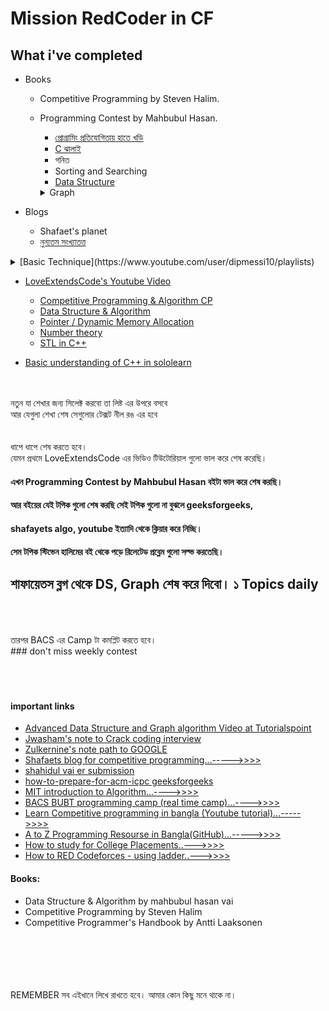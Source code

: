 # Mission RedCoder in CF 
## What i've completed

* Books
    * Competitive Programming by Steven Halim.
    * Programming Contest by Mahbubul Hasan.
        * [প্রোগ্রামিং প্রতিযোগিতায় হাতে খড়ি](#)
        * [C ঝালাই](#)
        * গনিত
        * Sorting and Searching
        * [Data Structure](#)
         <details>
         <summary>Graph</summary>

         - [Adjecency list & Matrix](https://www.youtube.com/watch?v=OswJO4BXfYU&list=PLgLCjVh3O6Sh88ebyMzRtREnncdX10WZD)
         - [BFS](https://www.youtube.com/watch?v=MNfkgLkBtdk&list=PLgLCjVh3O6Sh88ebyMzRtREnncdX10WZD&index=7)
         - [DFS](https://www.youtube.com/watch?v=CVe4NypqwSE&list=PLgLCjVh3O6Sh88ebyMzRtREnncdX10WZD&index=4)
         - [Topologycal Sort](https://www.youtube.com/watch?v=JV9jYvWuxeI&list=PLgLCjVh3O6Sh88ebyMzRtREnncdX10WZD&index=16)
         - [MST Prims](https://www.youtube.com/watch?v=8Xdd491oYQw&list=PLL92cM93q1x2g6BDrISJ6xdGouA2my1a-&index=16)
         - [MST Kruskals](https://www.youtube.com/watch?v=YVkyxUCzI4c&list=PLL92cM93q1x2g6BDrISJ6xdGouA2my1a-&index=14)
         - [Dijkstra's](https://www.youtube.com/watch?v=uRgCXl5bmhI&list=PLKiZXxQe7OiAipuezfE6udFFAhd1gNUhL&index=12)
         - [Bellman Ford](https://www.youtube.com/watch?v=KudAWAMiQog)
         
         </details>
            
    
* Blogs
    * Shafaet's planet
    * [নুন্যতম সংখ্যাতত্ত](http://www.progkriya.org/gyan/basic-number-theory.html) 
    
<details>
   <summary> [Basic Technique](https://www.youtube.com/user/dipmessi10/playlists) </summary>  
   
   - [Window Sliding Technique](#)
   - [Two Pointer Technique](#)
   - [Cumulative Sum/Prefix Sum](#)
   - [Array Compressions](#)
   - [Maximum Subarray Sum](#)
   - [Binary Search, upper_bound,lower_bound ](#)
   - [Largest Sum Contiguous Subarray Technique](#)
   - [Counting](#)
   - [Counting Inversion](#)
    
</details>
    
* [LoveExtendsCode's Youtube Video](https://www.youtube.com/user/dipmessi10/playlists)

    * [Competitive Programming & Algorithm CP](https://www.youtube.com/watch?v=jF6U_Cf4RNs&list=PLgLCjVh3O6SjQ2CQ1AymnfCKVs1I68twx)
    * [Data Structure & Algorithm](https://www.youtube.com/watch?v=9Uapfnbag8k&list=PLgLCjVh3O6Sim5bsg0FJ3qGbvM6qtdxQe)
    * [Pointer / Dynamic Memory Allocation](https://www.youtube.com/playlist?list=PLgLCjVh3O6ShKtFjewv_nSaoyON0Au-OD)
    * [Number theory](https://www.youtube.com/watch?v=0T1-IjBM9jA&list=PLgLCjVh3O6Si82JG4dSp6iSQQnXBM3wjT)
    * [STL in C++](https://www.youtube.com/watch?v=awY7oJ7wFhs&list=PLgLCjVh3O6Sgux985GYG22xkFt9z9Sq0_)
    
* [Basic understanding of C++ in sololearn](https://www.sololearn.com/Play/CPlusPlus/)
<br>
<br>নতুন যা শেখার জন্য সিলেক্ট করবো তা লিষ্ট এর উপরে বসবে
<br> আর যেগুলা শেখা শেষ সেগুলোর টেক্সট নীল রঙ এর হবে 
<br>
<br>
<br>ধাপে ধাপে শেষ করতে হবে।  
<br>যেমন প্রথমে LoveExtendsCode এর ভিডিও টিউটোরিয়াল গুলো ভাল করে শেষ করেছি।
<br>

#### এখন Programming Contest by Mahbubul Hasan বইটা ভাল করে শেষ করছি। 

#### আর বইয়ের যেই টপিক গুলো শেষ করছি সেই টপিক গুলো না বুঝলে geeksforgeeks,

#### shafayets algo, youtube ইত্যাদি থেকে ক্লিয়ার করে নিচ্ছি।

#### সেম টপিক স্টিভেন হালিমের বই থেকে পড়ে রিলেটেড প্রব্লেম গুলো সল্ভ করতেছি।

## শাফায়েতস ব্লগ থেকে DS, Graph শেষ করে দিবো। ১ Topics daily 

<br>
<br>
<br>তারপর BACS এর Camp টা কমপ্লিট করতে হবে। 
<br>
### don't miss weekly contest
<br>
<br>
<br>
<br>

#### important links
* [Advanced Data Structure and Graph algorithm Video at Tutorialspoint](https://www.tutorialspoint.com/videotutorials/enrolled_courses.php?mode=S)
* [Jwasham's note to Crack coding interview](https://github.com/jwasham/coding-interview-university)
* [Zulkernine's note path to GOOGLE](https://www.facebook.com/notes/zulkarnine-mahmud/%E0%A6%97%E0%A7%81%E0%A6%97%E0%A6%B2%E0%A7%87%E0%A6%B0-%E0%A6%9C%E0%A6%A8%E0%A7%8D%E0%A6%AF-%E0%A6%AA%E0%A7%8D%E0%A6%B0%E0%A6%BF%E0%A6%AA%E0%A6%BE%E0%A6%B0%E0%A7%87%E0%A6%B6%E0%A6%A8/10156297500878590/)
* [Shafaets blog for competitive programming...----->>>>](http://www.shafaetsplanet.com/?page_id=2804)
* [shahidul vai er submission](https://codeforces.com/submissions/shahidul_brur)
* [how-to-prepare-for-acm-icpc geeksforgeeks](https://www.geeksforgeeks.org/how-to-prepare-for-acm-icpc/)
* [MIT introduction to Algorithm...---->>>>](https://www.youtube.com/watch?v=HtSuA80QTyo&list=PLUl4u3cNGP61Oq3tWYp6V_F-5jb5L2iHb)
* [BACS BUBT programming camp (real time camp)...---->>>>](https://www.youtube.com/playlist?list=PLWtSipmftM8o9WO-bJmUdrT8spBx3ICna&fbclid=IwAR2pSLXz44GnVZVpLdi5Qd3AmwACpf2GdpWmBtsR1M3USuAT57-exxUt-c0)
* [Learn Competitive programming in bangla (Youtube tutorial)...----->>>>](https://www.youtube.com/user/dipmessi10/playlists?view=50&sort=dd&shelf_id=12)
* [A to Z Programming Resourse in Bangla(GitHub)...----->>>>](https://github.com/me-shaon/bangla-programming-resources?fbclid=IwAR1UUGLgNcjbojqU8f0s4U8Ru4PnTKH9CSPkXtx5WaW7pcbj0d6XYVnHaN4)
* [How to study for College Placements..--->>>>](https://www.youtube.com/watch?v=PihtA9D-IlE)
* [How to RED Codeforces - ](https://codeforces.com/blog/entry/79190?fbclid=IwAR3C1gHVmucsLJl4d-Ob_YwiA0-f-WZasNCcYTFNXWDnLZ46VMuNN_J5peA#comment-648088) [using ladder..--->>>>](https://a2oj.com/ladder?ID=11)

#### Books:
* Data Structure & Algorithm by mahbubul hasan vai<br>
* Competitive Programming by Steven Halim<br>
* Competitive Programmer's Handbook by Antti Laaksonen<br>
<br>
<br>
<br>
<br>
<br>REMEMBER সব এইখানে লিখে রাখতে হবে। আমার কোন কিছু মনে থাকে না। 
